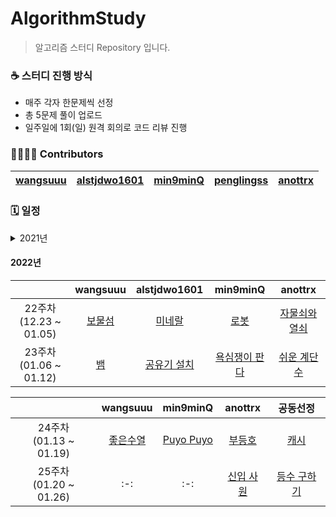# AlgorithmStudy
> 알고리즘 스터디 Repository 입니다.

### ☕ 스터디 진행 방식
- 매주 각자 한문제씩 선정
- 총 5문제 풀이 업로드
- 일주일에 1회(일) 원격 회의로 코드 리뷰 진행
 
### 👨‍👩‍👧‍👦 Contributors
| [wangsuuu](https://github.com/wangsuuu) | [alstjdwo1601](https://github.com/alstjdwo1601) | [min9minQ](https://github.com/min9minQ) | [penglingss](https://github.com/penglingss) | [anottrx](https://github.com/anottrx)|
|:-------------------:|:-------------------:|:-------------------:|:-------------------:|:-------------------:|

### 🗓 일정 

<details>
<summary>2021년</summary>
<div markdown="1">       

| |wangsuuu|alstjdwo1601|min9minQ|penglingss|anottrx|
| :-: | :-: | :-: | :-: | :-: | :-: |
| 1주차<br>(07.25 ~ 07.31) | [음계](https://www.acmicpc.net/problem/2920) | [문자열](https://www.acmicpc.net/problem/1120)    | [괄호](https://www.acmicpc.net/problem/9012) |  [단어 정렬](https://www.acmicpc.net/problem/1181) | [덩치](https://www.acmicpc.net/problem/7568) |
| 2주차<br>(08.01 ~ 08.07) | [제로](https://www.acmicpc.net/problem/10773) | [병든 나이트](https://www.acmicpc.net/problem/1783) | [개미](https://www.acmicpc.net/problem/10158) |  [타겟 넘버](https://programmers.co.kr/learn/courses/30/lessons/43165) | [요세푸스 문제 0](https://www.acmicpc.net/problem/11866) |
| 3주차<br>(08.08 ~ 08.14) | [기능 개발](https://programmers.co.kr/learn/courses/30/lessons/42586) | [다리를 지나는 트럭](https://programmers.co.kr/learn/courses/30/lessons/42583) | [나무 탈출](https://www.acmicpc.net/problem/15900) | [바이러스](https://www.acmicpc.net/problem/2606) | [패션왕 신해빈](https://www.acmicpc.net/problem/9375) |
| 4주차<br>(08.15 ~ 08.21) | [줄 세우기](https://www.acmicpc.net/problem/2605) | [경비원](https://www.acmicpc.net/problem/2564) | [빙고](https://www.acmicpc.net/problem/2578) | [창고 다각형](https://www.acmicpc.net/problem/2304) | [수열](https://www.acmicpc.net/problem/2559) |
| 5주차<br>(08.22 ~ 08.28) | [수 이어가기](https://www.acmicpc.net/problem/2635) | [종이자르기](https://www.acmicpc.net/problem/2628) | [딱지놀이](https://www.acmicpc.net/problem/14696) | [주사위 쌓기](https://www.acmicpc.net/problem/2116) | [직사각형](https://www.acmicpc.net/problem/2527) |
| 6주차<br>(08.29 ~ 09.04) | [최소비용 구하기](https://www.acmicpc.net/problem/1916) | [랜선 자르기](https://www.acmicpc.net/problem/1654) | [스타트와 링크](https://www.acmicpc.net/problem/14889) | [거리두기 확인하기](https://programmers.co.kr/learn/courses/30/lessons/81302) | [아기 상어](https://www.acmicpc.net/problem/16236) |
| 7주차<br>(09.05 ~ 09.11) | [사탕 게임](https://www.acmicpc.net/problem/3085) | [구명보트](https://programmers.co.kr/learn/courses/30/lessons/42885) | [등수 매기기](https://www.acmicpc.net/problem/2012) | [메뉴 리뉴얼](https://programmers.co.kr/learn/courses/30/lessons/72411) | [순위 검색](https://programmers.co.kr/learn/courses/30/lessons/72412) |
| 8주차<br>(09.12 ~ 09.18) | [가장 큰 수](https://programmers.co.kr/learn/courses/30/lessons/42746) | [조이스틱](https://programmers.co.kr/learn/courses/30/lessons/42860) | [큰 수 만들기](https://programmers.co.kr/learn/courses/30/lessons/42883) | [5주차_모음사전](https://programmers.co.kr/learn/courses/30/lessons/84512) | [소수 찾기](https://programmers.co.kr/learn/courses/30/lessons/42839) |
| 9주차<br>(09.19 ~ 09.25) | [단지번호붙이기](https://www.acmicpc.net/problem/2667) | [뉴스 클러스터링](https://programmers.co.kr/learn/courses/30/lessons/17677) | [뱀과 사다리 게임](https://www.acmicpc.net/problem/16928)| [나무 자르기](https://www.acmicpc.net/problem/2805) | [정수 삼각형](https://programmers.co.kr/learn/courses/30/lessons/43105) |
| 10주차<br>(09.26 ~ 10.02) | [연구소](https://www.acmicpc.net/problem/14502) |[수식 최대화](https://programmers.co.kr/learn/courses/30/lessons/67257) | [크리보드](https://www.acmicpc.net/problem/11058) | [징검다리 건너기](https://programmers.co.kr/learn/courses/30/lessons/64062) | [숨바꼭질](https://www.acmicpc.net/problem/1697) |
| 11주차<br>(10.03 ~ 10.09) | [Fly me to the Alpha Centauri](https://www.acmicpc.net/problem/1011) | [게임 맵 최단거리](https://programmers.co.kr/learn/courses/30/lessons/1844) | [소수&팰린드롬](https://www.acmicpc.net/problem/1747) | [계단 오르기](https://www.acmicpc.net/problem/2579) | [벽 부수고 이동하기](https://www.acmicpc.net/problem/2206) |
| 12주차<br>(10.10 ~ 10.16) | [유기농 배추](https://www.acmicpc.net/problem/1012) | [행렬 테두리](https://programmers.co.kr/learn/courses/30/lessons/77485) | [N으로 표현](https://programmers.co.kr/learn/courses/30/lessons/42895) | [트리 순회](https://www.acmicpc.net/problem/1991) | [컨베이어 벨트 위의 로봇](https://www.acmicpc.net/problem/20055) |
| 13주차<br>(10.17 ~ 10.23) | [로봇 청소기](https://www.acmicpc.net/problem/14503) | [괄호 회전하기](https://programmers.co.kr/learn/courses/30/lessons/76502) | [테트로미노](https://www.acmicpc.net/problem/14500) | [불!](https://www.acmicpc.net/problem/4179) | [동전 1](https://www.acmicpc.net/problem/2293) |
| 14주차<br>(10.24 ~ 10.30) | [네트워크](https://programmers.co.kr/learn/courses/30/lessons/43162) | [오픈채팅방](https://programmers.co.kr/learn/courses/30/lessons/42888) | [멀쩡한 사각형](https://programmers.co.kr/learn/courses/30/lessons/62048) | [3주차_퍼즐 조각 채우기](https://programmers.co.kr/learn/courses/30/lessons/84021) | [이중우선순위큐](https://programmers.co.kr/learn/courses/30/lessons/42628) |
| 15주차<br>(10.31 ~ 11.06) | [도시 분할 계획](https://www.acmicpc.net/problem/1647) | [피로도](https://programmers.co.kr/learn/courses/30/lessons/87946) | [인구 이동](https://www.acmicpc.net/problem/16234) | [단어 변환](https://programmers.co.kr/learn/courses/30/lessons/43163) | [주사위 굴리기](https://www.acmicpc.net/problem/14499) |
| 16주차<br>(11.07 ~ 11.13) | [트리의 지름](https://www.acmicpc.net/problem/1967) | [연구소3](https://www.acmicpc.net/problem/17142) | [베스트앨범](https://programmers.co.kr/learn/courses/30/lessons/42579) | [합승 택시 요금](https://programmers.co.kr/learn/courses/30/lessons/72413) | [마법사 상어와 파이어볼](https://www.acmicpc.net/problem/20056) |
| 17주차<br>(11.14 ~ 11.20) | [골드바흐의 추측](https://www.acmicpc.net/problem/9020) | [예상 대진표](https://programmers.co.kr/learn/courses/30/lessons/12985) | [타일 채우기](https://www.acmicpc.net/problem/2133) | [빛의 경로 사이클](https://programmers.co.kr/learn/courses/30/lessons/86052) | [꽃길](https://www.acmicpc.net/problem/14620) |
| 18주차<br>(11.21 ~ 12.01) | [치즈](https://www.acmicpc.net/problem/2636) | [음식물 피하기](https://www.acmicpc.net/problem/1743) | [톱니바퀴](https://www.acmicpc.net/problem/14891) | [전력망을 둘로 나누기](https://programmers.co.kr/learn/courses/30/lessons/86971) | [케빈 베이컨의 6단계 법칙](https://www.acmicpc.net/problem/1389) |
| 19주차<br>(12.02 ~ 12.08) | [최단경로](https://www.acmicpc.net/problem/1753) | [해킹](https://www.acmicpc.net/problem/10282) | [별자리 만들기](https://www.acmicpc.net/problem/4386) | [배달](https://programmers.co.kr/learn/courses/30/lessons/12978) | [플로이드](https://www.acmicpc.net/problem/11404) |
| 20주차<br>(12.09 ~ 12.15) | [운동](https://www.acmicpc.net/problem/1956) | [파티](https://www.acmicpc.net/problem/1238) | [최소비용 구하기2](https://www.acmicpc.net/problem/11779) | [섬 연결하기](https://programmers.co.kr/learn/courses/30/lessons/42861) | [네트워크 복구](https://www.acmicpc.net/problem/2211) |
| 21주차<br>(12.16 ~ 12.22) | [H-Index](https://programmers.co.kr/learn/courses/30/lessons/42747) | [용액](https://www.acmicpc.net/problem/2467) | [1학년](https://www.acmicpc.net/problem/5557) | [광고 삽입](https://programmers.co.kr/learn/courses/30/lessons/72414) | [별 찍기 - 11](https://www.acmicpc.net/problem/2448) |

 </div>
</details>

#### 2022년
| |wangsuuu|alstjdwo1601|min9minQ|anottrx|
| :-: | :-: | :-: | :-: | :-: |
| 22주차<br>(12.23 ~ 01.05) | [보물섬](https://www.acmicpc.net/problem/2589) | [미네랄](https://www.acmicpc.net/problem/2933) | [로봇](https://www.acmicpc.net/problem/1726) | [자물쇠와 열쇠](https://programmers.co.kr/learn/courses/30/lessons/60059) |
| 23주차<br>(01.06 ~ 01.12) | [뱀](https://www.acmicpc.net/problem/3190) | [공유기 설치](https://www.acmicpc.net/problem/2110) | [욕심쟁이 판다](https://www.acmicpc.net/problem/1937) | [쉬운 계단 수](https://www.acmicpc.net/problem/10844) |

| |wangsuuu|min9minQ|anottrx|공동선정|
| :-: | :-: | :-: | :-: | :-: |
| 24주차<br>(01.13 ~ 01.19) | [좋은수열](https://www.acmicpc.net/problem/2661) | [Puyo Puyo](https://www.acmicpc.net/problem/11559) | [부등호](https://www.acmicpc.net/problem/2529) | [캐시](https://programmers.co.kr/learn/courses/30/lessons/17680) |
| 25주차<br>(01.20 ~ 01.26) | :-: | :-: | [신입 사원](https://www.acmicpc.net/problem/1946) | [등수 구하기](https://www.acmicpc.net/problem/1205) |
